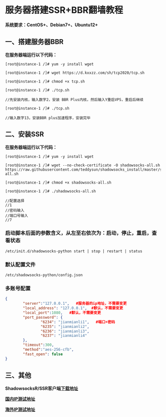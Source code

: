 # 服务器搭建SSR+BBR翻墙教程

**系统要求：CentOS+、Debian7+、Ubuntu12+**

## 一、搭建服务器BBR
**在服务器端运行以下代码：**
``` 
[root@instance-1 /]# yum -y install wget

[root@instance-1 /]# wget https://d.kxxzz.com/sh/tcp2020/tcp.sh

[root@instance-1 /]# chmod +x tcp.sh

[root@instance-1 /]# ./tcp.sh

//先安装内核，输入数字2，安装 BBR Plus内核，然后输入Y重启VPS，重启后继续

[root@instance-1 /]# ./tcp.sh

//输入数字13，安装BBR plus加速程序，安装完毕
```
## 二、安装SSR
**在服务器端运行以下代码：**
``` 
[root@instance-1 /]# yum -y install wget

[root@instance-1 /]# wget --no-check-certificate -O shadowsocks-all.sh https://raw.githubusercontent.com/teddysun/shadowsocks_install/master/shadowsocks-all.sh

[root@instance-1 /]# chmod +x shadowsocks-all.sh

[root@instance-1 /]# ./shadowsocks-all.sh

//配置选择
//1
//密码输入
//端口号输入
//7
```
### 启动脚本后面的参数含义，从左至右依次为：启动，停止，重启，查看状态
```
/etc/init.d/shadowsocks-python start | stop | restart | status
```
### 默认配置文件
```
/etc/shadowsocks-python/config.json
```
### 多账号配置
```json
{
        "server":"127.0.0.1",   #服务器的ip地址，不需要变更
        "local_address": "127.0.0.1",  #默认，不需要变更
        "local_port":1080,   #默认，不需要变更
        "port_password": {
                "6234": "jianmianli1",   #端口+密码
                "6235": "jianmianli2",
                "6236": "jianmianli3",
                "6237": "jianmianli4"
        },
        "timeout":300,
        "method":"aes-256-cfb",
        "fast_open": false
}
```
## 三、其他
**ShadowsocksR/SSR客户端[下载地址](https://tlanyan.me/shadowsockr-shadowsocksr-shadowsocksrr-clients/)**

**[国内IP测试地址](http://tool.chinaz.com/port/)**

**[海外IP测试地址](https://www.yougetsignal.com/tools/open-ports/)**




